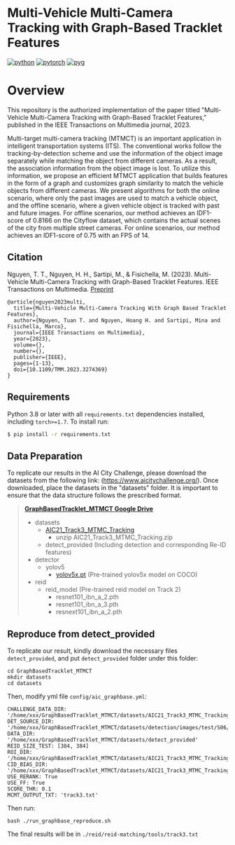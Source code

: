 # Multi-Vehicle Multi-Camera Tracking with Graph-Based Tracklet Features
[![python](https://img.shields.io/badge/Python-3776AB.svg?style=for-the-badge&logo=Python&logoColor=white)](https://www.python.org/)
[![pytorch](https://img.shields.io/badge/PyTorch-EE4C2C.svg?style=for-the-badge&logo=PyTorch&logoColor=white)](https://pytorch.org/)
[![pyg](https://img.shields.io/badge/PyG-3C2179.svg?style=for-the-badge&logo=PyG&logoColor=white)](https://pyg.org/)


# Overview
This repository is the authorized implementation of the paper titled "Multi-Vehicle Multi-Camera Tracking with Graph-Based Tracklet Features," published in the IEEE Transactions on Multimedia journal, 2023.

Multi-target multi-camera tracking (MTMCT) is an important application in intelligent transportation systems (ITS). The conventional works follow the tracking-by-detection scheme and use the information of the object image separately while matching the object from different cameras. As a result, the association information from the object image is lost. To utilize this information, we propose an efficient MTMCT application that builds features in the form of a graph and customizes graph similarity to match the vehicle objects from different cameras. We present algorithms for both the online scenario, where only the past images are used to match a vehicle object, and the offline scenario, where a given vehicle object is tracked with past and future images. For offline scenarios, our method achieves an IDF1-score of 0.8166 on the Cityflow dataset, which contains the actual scenes of the city from multiple street cameras. For online scenarios, our method achieves an IDF1-score of 0.75 with an FPS of 14.

## Citation
Nguyen, T. T., Nguyen, H. H., Sartipi, M., & Fisichella, M. (2023). Multi-Vehicle Multi-Camera Tracking with Graph-Based Tracklet Features. IEEE Transactions on Multimedia. [Preprint](https://hoanghnguyen.com/assets/pdf/nguyen2023multi.pdf)

```
@article{nguyen2023multi,
  title={Multi-Vehicle Multi-Camera Tracking With Graph Based Tracklet Features},
  author={Nguyen, Tuan T. and Nguyen, Hoang H. and Sartipi, Mina and Fisichella, Marco},
  journal={IEEE Transactions on Multimedia},
  year={2023},
  volume={},
  number={},
  publisher={IEEE},
  pages={1-13},
  doi={10.1109/TMM.2023.3274369}
}
```

## Requirements
Python 3.8 or later with all ```requirements.txt``` dependencies installed, including `torch>=1.7`. To install run:
```bash
$ pip install -r requirements.txt
```

## Data Preparation
To replicate our results in the AI City Challenge, please download the datasets from the following link: (https://www.aicitychallenge.org/). Once downloaded, place the datasets in the "datasets" folder. It is important to ensure that the data structure follows the prescribed format.

> **[GraphBasedTracklet_MTMCT Google Drive](https://drive.google.com/drive/folders/15mOqMcO46y30cwcaKTmtOPMHL8HFxbNl?usp=sharing)**
>   * datasets
>     * [AIC21_Track3_MTMC_Tracking](https://www.aicitychallenge.org/2021-data-and-evaluation/)
>       * unzip AIC21_Track3_MTMC_Tracking.zip
>     * detect_provided (Including detection and corresponding Re-ID features)
>   * detector
>     * yolov5
>       * [yolov5x.pt](https://github.com/ultralytics/yolov5/releases/download/v4.0/yolov5x.pt) (Pre-trained yolov5x model on COCO)
>   * reid
>     * reid_model (Pre-trained reid model on Track 2)
>       * resnet101_ibn_a_2.pth
>       * resnet101_ibn_a_3.pth
>       * resnext101_ibn_a_2.pth

## Reproduce from detect_provided 
To replicate our result, kindly download the necessary files  ```detect_provided```, and put ```detect_provided``` folder under this folder: 
```
cd GraphBasedTracklet_MTMCT
mkdir datasets
cd datasets
```
Then, modify yml file ```config/aic_graphbase.yml```:
```
CHALLENGE_DATA_DIR: '/home/xxx/GraphBasedTracklet_MTMCT/datasets/AIC21_Track3_MTMC_Tracking/'
DET_SOURCE_DIR: '/home/xxx/GraphBasedTracklet_MTMCT/datasets/detection/images/test/S06/'
DATA_DIR: '/home/xxx/GraphBasedTracklet_MTMCT/datasets/detect_provided'
REID_SIZE_TEST: [384, 384]
ROI_DIR: '/home/xxx/GraphBasedTracklet_MTMCT/datasets/AIC21_Track3_MTMC_Tracking/test/S06/'
CID_BIAS_DIR: '/home/xxx/GraphBasedTracklet_MTMCT/datasets/AIC21_Track3_MTMC_Tracking/cam_timestamp/'
USE_RERANK: True
USE_FF: True
SCORE_THR: 0.1
MCMT_OUTPUT_TXT: 'track3.txt'
```
Then run:
```
bash ./run_graphbase_reproduce.sh
```

The final results will be in ```./reid/reid-matching/tools/track3.txt```



